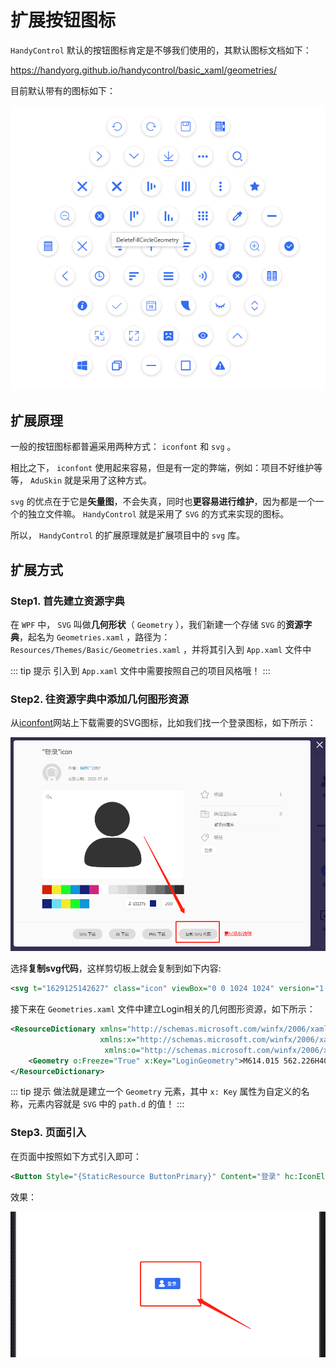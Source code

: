 # 扩展按钮图标

`HandyControl` 默认的按钮图标肯定是不够我们使用的，其默认图标文档如下：

https://handyorg.github.io/handycontrol/basic_xaml/geometries/

目前默认带有的图标如下：

![HandyControl默认几何形状](assets/images/HandyControl默认几何形状.png)

## 扩展原理

一般的按钮图标都普遍采用两种方式： `iconfont` 和 `svg` 。

相比之下， `iconfont` 使用起来容易，但是有一定的弊端，例如：项目不好维护等等， `AduSkin` 就是采用了这种方式。

`svg` 的优点在于它是**矢量图**，不会失真，同时也**更容易进行维护**，因为都是一个一个的独立文件嘛。 `HandyControl` 就是采用了 `SVG` 的方式来实现的图标。

所以， `HandyControl` 的扩展原理就是扩展项目中的 `svg` 库。

## 扩展方式

### Step1. 首先建立资源字典

在 `WPF` 中， `SVG` 叫做**几何形状**（ `Geometry` ），我们新建一个存储 `SVG` 的**资源字典**，起名为 `Geometries.xaml` ，路径为： `Resources/Themes/Basic/Geometries.xaml` ，并将其引入到 `App.xaml` 文件中

::: tip 提示
引入到 `App.xaml` 文件中需要按照自己的项目风格哦！
:::

### Step2. 往资源字典中添加几何图形资源

从[iconfont](https://www.iconfont.cn/)网站上下载需要的SVG图标，比如我们找一个登录图标，如下所示：

![iconfont登录图标](assets/images/iconfont登录图标.png)

选择**复制svg代码**，这样剪切板上就会复制到如下内容:

```xml
<svg t="1629125142627" class="icon" viewBox="0 0 1024 1024" version="1.1" xmlns="http://www.w3.org/2000/svg" p-id="2764" width="200" height="200"><path d="M614.015 562.226H409.928c-191.021 0-346.487 153.046-346.487 341.29v20.07C63.441 1024 216.36 1024 409.928 1024h204.087c185.927 0 346.46 0 346.5-100.413v-20.121c0-188.156-155.48-341.291-346.5-341.291zM501.77 0C350.075 0 226.7 121.566 226.7 271.02s123.323 271.047 275.07 271.047S776.84 420.475 776.84 271.02 653.454 0 501.771 0z" p-id="2765"></path></svg>
```

接下来在 `Geometries.xaml` 文件中建立Login相关的几何图形资源，如下所示：

```xml
<ResourceDictionary xmlns="http://schemas.microsoft.com/winfx/2006/xaml/presentation"
                    xmlns:x="http://schemas.microsoft.com/winfx/2006/xaml"
                     xmlns:o="http://schemas.microsoft.com/winfx/2006/xaml/presentation/options">
    <Geometry o:Freeze="True" x:Key="LoginGeometry">M614.015 562.226H409.928c-191.021 0-346.487 153.046-346.487 341.29v20.07C63.441 1024 216.36 1024 409.928 1024h204.087c185.927 0 346.46 0 346.5-100.413v-20.121c0-188.156-155.48-341.291-346.5-341.291zM501.77 0C350.075 0 226.7 121.566 226.7 271.02s123.323 271.047 275.07 271.047S776.84 420.475 776.84 271.02 653.454 0 501.771 0z</Geometry>
</ResourceDictionary>
```

::: tip 提示
做法就是建立一个 `Geometry` 元素，其中 `x: Key` 属性为自定义的名称，元素内容就是 `SVG` 中的 `path.d` 的值！
:::

### Step3. 页面引入

在页面中按照如下方式引入即可：

```xml
<Button Style="{StaticResource ButtonPrimary}" Content="登录" hc:IconElement.Geometry="{StaticResource LoginGeometry}"/>
```

效果：

![HandyControl自定义按钮图标效果](assets/images/HandyControl自定义按钮图标效果.png)